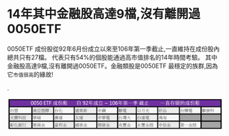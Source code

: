 # 14年其中金融股高達9檔,沒有離開過0050ETF


0050ETF 成份股從92年6月份成立以來至106年第一季截止,一直維持在成份股內總共只有27檔。
代表只有54%的個股能通過高市值排名的14年時間考驗。
其中金融股高達9檔,沒有離開過0050ETF。金融類股是0050ETF 最穩定的族群,因為它`市值很高`的緣故!


.

![](images/18238862_1462092987176451_8582675564906702633_o.png)